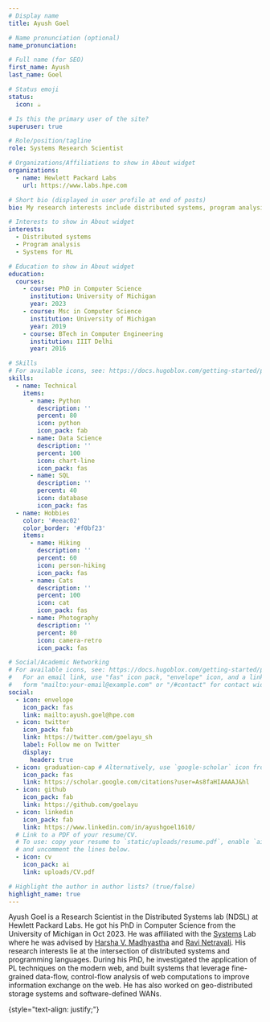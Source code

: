 ```yaml
---
# Display name
title: Ayush Goel

# Name pronunciation (optional)
name_pronunciation:

# Full name (for SEO)
first_name: Ayush
last_name: Goel

# Status emoji
status:
  icon: ☕️

# Is this the primary user of the site?
superuser: true

# Role/position/tagline
role: Systems Research Scientist

# Organizations/Affiliations to show in About widget
organizations:
  - name: Hewlett Packard Labs
    url: https://www.labs.hpe.com

# Short bio (displayed in user profile at end of posts)
bio: My research interests include distributed systems, program analysis and (more recently) systems for ML.

# Interests to show in About widget
interests:
  - Distributed systems
  - Program analysis
  - Systems for ML

# Education to show in About widget
education:
  courses:
    - course: PhD in Computer Science
      institution: University of Michigan
      year: 2023
    - course: Msc in Computer Science
      institution: University of Michigan
      year: 2019
    - course: BTech in Computer Engineering
      institution: IIIT Delhi
      year: 2016

# Skills
# For available icons, see: https://docs.hugoblox.com/getting-started/page-builder/#icons
skills:
  - name: Technical
    items:
      - name: Python
        description: ''
        percent: 80
        icon: python
        icon_pack: fab
      - name: Data Science
        description: ''
        percent: 100
        icon: chart-line
        icon_pack: fas
      - name: SQL
        description: ''
        percent: 40
        icon: database
        icon_pack: fas
  - name: Hobbies
    color: '#eeac02'
    color_border: '#f0bf23'
    items:
      - name: Hiking
        description: ''
        percent: 60
        icon: person-hiking
        icon_pack: fas
      - name: Cats
        description: ''
        percent: 100
        icon: cat
        icon_pack: fas
      - name: Photography
        description: ''
        percent: 80
        icon: camera-retro
        icon_pack: fas

# Social/Academic Networking
# For available icons, see: https://docs.hugoblox.com/getting-started/page-builder/#icons
#   For an email link, use "fas" icon pack, "envelope" icon, and a link in the
#   form "mailto:your-email@example.com" or "/#contact" for contact widget.
social:
  - icon: envelope
    icon_pack: fas
    link: mailto:ayush.goel@hpe.com
  - icon: twitter
    icon_pack: fab
    link: https://twitter.com/goelayu_sh
    label: Follow me on Twitter
    display:
      header: true
  - icon: graduation-cap # Alternatively, use `google-scholar` icon from `ai` icon pack
    icon_pack: fas
    link: https://scholar.google.com/citations?user=As8faHIAAAAJ&hl
  - icon: github
    icon_pack: fab
    link: https://github.com/goelayu
  - icon: linkedin
    icon_pack: fab
    link: https://www.linkedin.com/in/ayushgoel1610/
  # Link to a PDF of your resume/CV.
  # To use: copy your resume to `static/uploads/resume.pdf`, enable `ai` icons in `params.yaml`,
  # and uncomment the lines below.
  - icon: cv
    icon_pack: ai
    link: uploads/CV.pdf

# Highlight the author in author lists? (true/false)
highlight_name: true
---
```


Ayush Goel is a Research Scientist in the Distributed Systems lab (NDSL) at Hewlett Packard Labs. He got his PhD in Computer Science from the University of Michigan in Oct 2023. He was affiliated with the [Systems](https://systems.engin.umich.edu/) Lab where he was advised by [Harsha V. Madhyastha](https://web.eecs.umich.edu/~harshavm/)
and [Ravi Netravali](https://web.cs.ucla.edu/~ravi/). His research interests lie at the intersection of distributed systems and programming languages.
During his PhD, he investigated the application of PL techniques on the modern web, and built systems that leverage fine-grained data-flow, control-flow analysis of web computations to improve
information exchange on the web. He has also worked on geo-distributed storage systems and software-defined WANs.

{style="text-align: justify;"}
